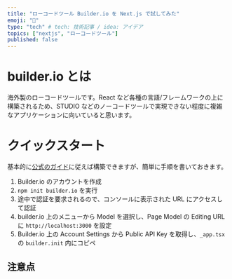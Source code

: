 ```yaml
---
title: "ローコードツール Builder.io を Next.js で試してみた"
emoji: "💨"
type: "tech" # tech: 技術記事 / idea: アイデア
topics: ["nextjs", "ローコードツール"]
published: false
---
```


# builder.io とは

海外製のローコードツールです。React など各種の言語/フレームワークの上に構築されるため、STUDIO などのノーコードツールで実現できない程度に複雑なアプリケーションに向いていると思います。

# クイックスタート

基本的に[公式のガイド](https://www.builder.io/c/docs/dev-quickstart)に従えば構築できますが、簡単に手順を書いておきます。

1. Builder.io のアカウントを作成
2. `npm init builder.io` を実行
3. 途中で認証を要求されるので、コンソールに表示された URL にアクセスして認証
4. builder.io 上のメニューから Model を選択し、Page Model の Editing URL に `http://localhost:3000` を設定
5. Builder.io 上の Account Settings から Public API Key を取得し、`_app.tsx` の `builder.init` 内にコピペ

## 注意点
